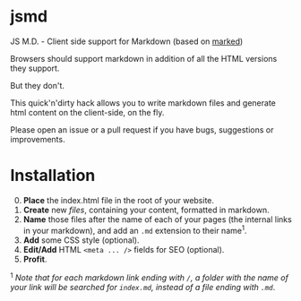 # jsmd
JS M.D. - Client side support for Markdown (based on [marked](https://github.com/chjj/marked/))

Browsers should support markdown in addition of all the HTML versions they support.

But they don't.

This quick'n'dirty hack allows you to write markdown files and generate html content on the client-side, on the fly.

Please open an issue or a pull request if you have bugs, suggestions or improvements.

Installation
============

0. **Place** the index.html file in the root of your website.
0. **Create** new *files*, containing your content, formatted in markdown.
0. **Name** those files after the name of each of your pages (the internal links in your markdown), and add an `.md` extension to their name<sup>1</sup>.
0. **Add** some CSS style (optional).
0. **Edit/Add** HTML `<meta ... />` fields for SEO (optional).
0. **Profit**.

<sup>1</sup> *Note that for each markdown link ending with `/`, a folder with the name of your link will be searched for `index.md`, instead of a file ending with `.md`*.
